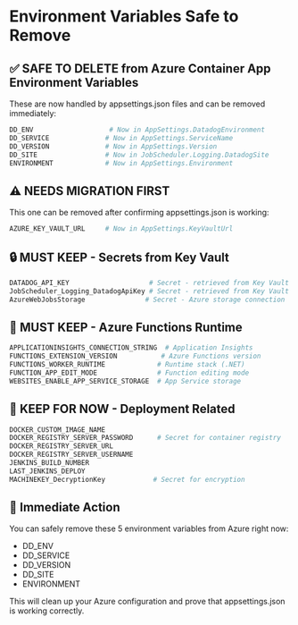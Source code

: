 # Environment Variables Safe to Remove

## ✅ SAFE TO DELETE from Azure Container App Environment Variables

These are now handled by appsettings.json files and can be removed immediately:

```bash
DD_ENV                   # Now in AppSettings.DatadogEnvironment
DD_SERVICE              # Now in AppSettings.ServiceName
DD_VERSION              # Now in AppSettings.Version  
DD_SITE                 # Now in JobScheduler.Logging.DatadogSite
ENVIRONMENT             # Now in AppSettings.Environment
```

## ⚠️ NEEDS MIGRATION FIRST

This one can be removed after confirming appsettings.json is working:

```bash
AZURE_KEY_VAULT_URL     # Now in AppSettings.KeyVaultUrl
```

## 🔒 MUST KEEP - Secrets from Key Vault

```bash
DATADOG_API_KEY                    # Secret - retrieved from Key Vault
JobScheduler_Logging_DatadogApiKey # Secret - retrieved from Key Vault  
AzureWebJobsStorage               # Secret - Azure storage connection
```

## 🚀 MUST KEEP - Azure Functions Runtime

```bash
APPLICATIONINSIGHTS_CONNECTION_STRING  # Application Insights
FUNCTIONS_EXTENSION_VERSION           # Azure Functions version
FUNCTIONS_WORKER_RUNTIME             # Runtime stack (.NET)
FUNCTION_APP_EDIT_MODE               # Function editing mode
WEBSITES_ENABLE_APP_SERVICE_STORAGE  # App Service storage
```

## 🔧 KEEP FOR NOW - Deployment Related

```bash
DOCKER_CUSTOM_IMAGE_NAME
DOCKER_REGISTRY_SERVER_PASSWORD      # Secret for container registry
DOCKER_REGISTRY_SERVER_URL
DOCKER_REGISTRY_SERVER_USERNAME
JENKINS_BUILD_NUMBER
LAST_JENKINS_DEPLOY
MACHINEKEY_DecryptionKey            # Secret for encryption
```

## 🎯 Immediate Action
You can safely remove these 5 environment variables from Azure right now:
- DD_ENV
- DD_SERVICE  
- DD_VERSION
- DD_SITE
- ENVIRONMENT

This will clean up your Azure configuration and prove that appsettings.json is working correctly.
